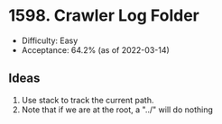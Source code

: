 # 1598. Crawler Log Folder
- Difficulty: Easy
- Acceptance: 64.2% (as of 2022-03-14)

## Ideas

1. Use stack to track the current path.
1. Note that if we are at the root, a "../" will do nothing